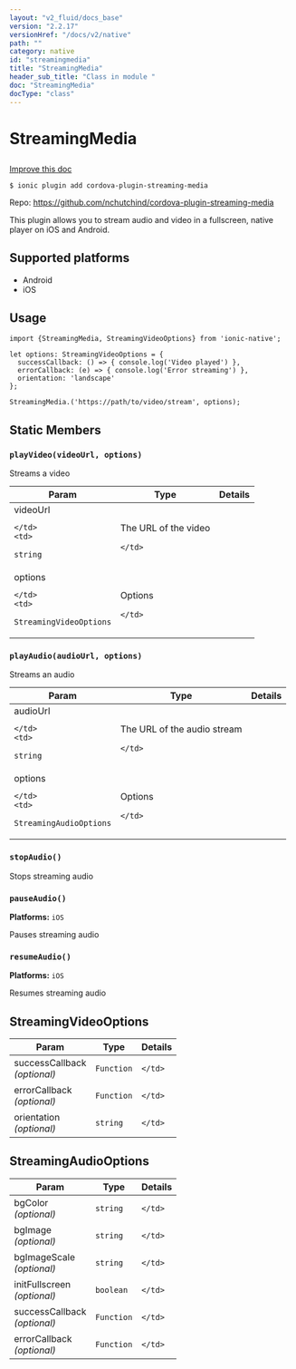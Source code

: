 ```yaml
---
layout: "v2_fluid/docs_base"
version: "2.2.17"
versionHref: "/docs/v2/native"
path: ""
category: native
id: "streamingmedia"
title: "StreamingMedia"
header_sub_title: "Class in module "
doc: "StreamingMedia"
docType: "class"
---
```








<h1 class="api-title">
  
  StreamingMedia
  

  

  </h1>

<a class="improve-v2-docs" href="http://github.com/driftyco/ionic-native/edit/master/src/plugins/streaming-media.ts#L15">
  Improve this doc
</a>



<!-- decorators -->





<pre><code>$ ionic plugin add cordova-plugin-streaming-media</code></pre>
<p>Repo:
  <a href="https://github.com/nchutchind/cordova-plugin-streaming-media">
    https://github.com/nchutchind/cordova-plugin-streaming-media
  </a>
</p>

<!-- description -->

<p>This plugin allows you to stream audio and video in a fullscreen, native player on iOS and Android.</p>


<!-- @platforms tag -->
<h2>Supported platforms</h2>

<ul>
  <li>Android</li><li>iOS</li>
</ul>

<!-- @platforms tag end -->


<!-- if doc.decorators -->

<!-- @usage tag -->

<h2>Usage</h2>

<pre><code>import {StreamingMedia, StreamingVideoOptions} from &#39;ionic-native&#39;;

let options: StreamingVideoOptions = {
  successCallback: () =&gt; { console.log(&#39;Video played&#39;) },
  errorCallback: (e) =&gt; { console.log(&#39;Error streaming&#39;) },
  orientation: &#39;landscape&#39;
};

StreamingMedia.(&#39;https://path/to/video/stream&#39;, options);
</code></pre>




<!-- @property tags -->


<h2>Static Members</h2>

<div id="playVideo"></div>
<h3><code>playVideo(videoUrl,&nbsp;options)</code>
  
</h3>




Streams a video


<table class="table param-table" style="margin:0;">
  <thead>
  <tr>
    <th>Param</th>
    <th>Type</th>
    <th>Details</th>
  </tr>
  </thead>
  <tbody>
  
  <tr>
    <td>
      videoUrl
      
      
    </td>
    <td>
      
<code>string</code>
    </td>
    <td>
      <p>The URL of the video</p>

      
    </td>
  </tr>
  
  <tr>
    <td>
      options
      
      
    </td>
    <td>
      
<code>StreamingVideoOptions</code>
    </td>
    <td>
      <p>Options</p>

      
    </td>
  </tr>
  
  </tbody>
</table>







<div id="playAudio"></div>
<h3><code>playAudio(audioUrl,&nbsp;options)</code>
  
</h3>




Streams an audio


<table class="table param-table" style="margin:0;">
  <thead>
  <tr>
    <th>Param</th>
    <th>Type</th>
    <th>Details</th>
  </tr>
  </thead>
  <tbody>
  
  <tr>
    <td>
      audioUrl
      
      
    </td>
    <td>
      
<code>string</code>
    </td>
    <td>
      <p>The URL of the audio stream</p>

      
    </td>
  </tr>
  
  <tr>
    <td>
      options
      
      
    </td>
    <td>
      
<code>StreamingAudioOptions</code>
    </td>
    <td>
      <p>Options</p>

      
    </td>
  </tr>
  
  </tbody>
</table>







<div id="stopAudio"></div>
<h3><code>stopAudio()</code>
  
</h3>




Stops streaming audio










<div id="pauseAudio"></div>
<h3><code>pauseAudio()</code>
  
</h3>


<p>
  <b>Platforms:</b>
  <code>iOS</code>&nbsp;
  </p>



Pauses streaming audio










<div id="resumeAudio"></div>
<h3><code>resumeAudio()</code>
  
</h3>


<p>
  <b>Platforms:</b>
  <code>iOS</code>&nbsp;
  </p>



Resumes streaming audio











<!-- methods on the class -->



<!-- other classes -->

<!-- end other classes -->

<!-- interfaces -->

<!--<h2><a class="anchor" name="interfaces" href="#interfaces"></a>Interfaces</h2>-->


<h2><a class="anchor" name="StreamingVideoOptions" href="#StreamingVideoOptions"></a>StreamingVideoOptions</h2>


<table class="table param-table" style="margin:0;">
  <thead>
  <tr>
    <th>Param</th>
    <th>Type</th>
    <th>Details</th>
  </tr>
  </thead>
  <tbody>
  
  <tr>
    <td>
      successCallback
      <div><em>(optional)</em></div>
    </td>
    <td>
      <code>Function</code>
    </td>
    <td>
      
    </td>
  </tr>
  
  <tr>
    <td>
      errorCallback
      <div><em>(optional)</em></div>
    </td>
    <td>
      <code>Function</code>
    </td>
    <td>
      
    </td>
  </tr>
  
  <tr>
    <td>
      orientation
      <div><em>(optional)</em></div>
    </td>
    <td>
      <code>string</code>
    </td>
    <td>
      
    </td>
  </tr>
  
  </tbody>
</table>




<h2><a class="anchor" name="StreamingAudioOptions" href="#StreamingAudioOptions"></a>StreamingAudioOptions</h2>


<table class="table param-table" style="margin:0;">
  <thead>
  <tr>
    <th>Param</th>
    <th>Type</th>
    <th>Details</th>
  </tr>
  </thead>
  <tbody>
  
  <tr>
    <td>
      bgColor
      <div><em>(optional)</em></div>
    </td>
    <td>
      <code>string</code>
    </td>
    <td>
      
    </td>
  </tr>
  
  <tr>
    <td>
      bgImage
      <div><em>(optional)</em></div>
    </td>
    <td>
      <code>string</code>
    </td>
    <td>
      
    </td>
  </tr>
  
  <tr>
    <td>
      bgImageScale
      <div><em>(optional)</em></div>
    </td>
    <td>
      <code>string</code>
    </td>
    <td>
      
    </td>
  </tr>
  
  <tr>
    <td>
      initFullscreen
      <div><em>(optional)</em></div>
    </td>
    <td>
      <code>boolean</code>
    </td>
    <td>
      
    </td>
  </tr>
  
  <tr>
    <td>
      successCallback
      <div><em>(optional)</em></div>
    </td>
    <td>
      <code>Function</code>
    </td>
    <td>
      
    </td>
  </tr>
  
  <tr>
    <td>
      errorCallback
      <div><em>(optional)</em></div>
    </td>
    <td>
      <code>Function</code>
    </td>
    <td>
      
    </td>
  </tr>
  
  </tbody>
</table>





<!-- end interfaces -->

<!-- related link --><!-- end content block -->


<!-- end body block -->

